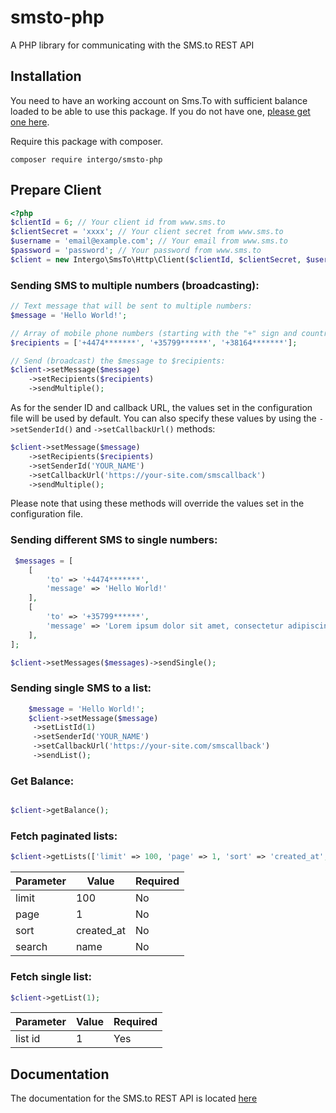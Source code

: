 # smsto-php
A PHP library for communicating with the SMS.to REST API

## Installation

You need to have an working account on  Sms.To with sufficient balance loaded to be able to use this package. If you do not have one, [please get one here](https://sms.to).

Require this package with composer.

```shell
composer require intergo/smsto-php
```

## Prepare Client

```php
<?php
$clientId = 6; // Your client id from www.sms.to
$clientSecret = 'xxxx'; // Your client secret from www.sms.to
$username = 'email@example.com'; // Your email from www.sms.to
$password = 'password'; // Your password from www.sms.to
$client = new Intergo\SmsTo\Http\Client($clientId, $clientSecret, $username, $password);

```

### Sending SMS to multiple numbers (broadcasting):
```php
// Text message that will be sent to multiple numbers:
$message = 'Hello World!';

// Array of mobile phone numbers (starting with the "+" sign and country code):
$recipients = ['+4474*******', '+35799******', '+38164*******'];

// Send (broadcast) the $message to $recipients: 
$client->setMessage($message)
    ->setRecipients($recipients)
    ->sendMultiple();
```
As for the sender ID and callback URL, the values set in the configuration file will be used by default. You can also specify these values by using the `->setSenderId()` and `->setCallbackUrl()` methods:
```php
$client->setMessage($message)
    ->setRecipients($recipients)
    ->setSenderId('YOUR_NAME')
    ->setCallbackUrl('https://your-site.com/smscallback')
    ->sendMultiple();
```
Please note that using these methods will override the values set in the configuration file.


### Sending different SMS to single numbers:

```php
 $messages = [
    [
        'to' => '+4474*******',
        'message' => 'Hello World!'
    ],
    [
        'to' => '+35799******',
        'message' => 'Lorem ipsum dolor sit amet, consectetur adipiscing elit.'
    ],
];

$client->setMessages($messages)->sendSingle();
```

### Sending single SMS to a list:

```php
    $message = 'Hello World!';
    $client->setMessage($message)
     ->setListId(1)
     ->setSenderId('YOUR_NAME')
     ->setCallbackUrl('https://your-site.com/smscallback')
     ->sendList();
```

### Get Balance:

```php

$client->getBalance();
```

### Fetch paginated lists:

```php
$client->getLists(['limit' => 100, 'page' => 1, 'sort' => 'created_at', 'search' => 'My List']);
```

| Parameter        | Value           | Required  |
| ------------- |-------------| -----|
| limit      | 100 | No |
| page      | 1      |   No |
| sort | created_at      |   No |
| search | name | No |

### Fetch single list:

```php
$client->getList(1);
```
| Parameter        | Value           | Required  |
| ------------- |-------------| -----|
| list id      | 1 | Yes |


## Documentation

The documentation for the SMS.to REST API is located [here](https://sms.to/api-docs)
